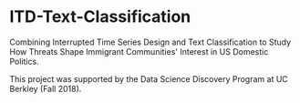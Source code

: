 # ITD-Text-Classification
Combining Interrupted Time Series Design and Text Classification to Study How Threats Shape Immigrant Communities' Interest in US Domestic Politics.

This project was supported by the Data Science Discovery Program at UC Berkley (Fall 2018).
